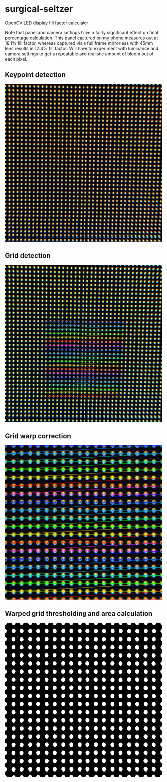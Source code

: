 # surgical-seltzer
OpenCV LED display fill factor calculator

Note that panel and camera settings have a fairly significant effect on final
percentage calculation.
This panel captured on my phone measures out at 18.1% fill factor, whereas
captured via a full frame mirrorless with 45mm lens results in 12.4% fill
factor. Will have to experiment with luminance and camera settings to get a
repeatable and realistic amount of bloom out of each pixel.

## Keypoint detection
![keypoint detection](output_1_keypoints.png)

## Grid detection
![grid detection](output_2_corners.png)

## Grid warp correction
![grid warping](output_3_warp_corners.png)

## Warped grid thresholding and area calculation
![warped grid thresholding and area calculation](output_4_warp_thresh.png)